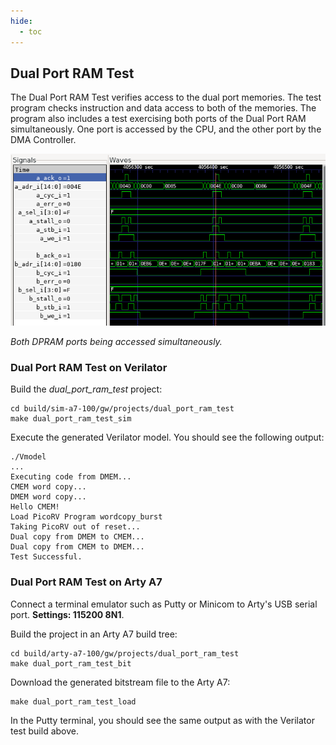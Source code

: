 ```yaml
---
hide:
  - toc
---
```


## Dual Port RAM Test

The Dual Port RAM Test verifies access to the dual port memories. The test program checks instruction and data access to both of the memories. The program also includes a test exercising both ports of the Dual Port RAM simultaneously. One port is accessed by the CPU, and the other port by the DMA Controller.

![DPRAM simultaneous access.](assets/dpram_simultaneous_access.png)

*Both DPRAM ports being accessed simultaneously.*

### Dual Port RAM Test on Verilator

Build the *dual_port_ram_test* project:

```
cd build/sim-a7-100/gw/projects/dual_port_ram_test
make dual_port_ram_test_sim
```

Execute the generated Verilator model. You should see the following output:

```
./Vmodel
...
Executing code from DMEM...
CMEM word copy...
DMEM word copy...
Hello CMEM!
Load PicoRV Program wordcopy_burst
Taking PicoRV out of reset...
Dual copy from DMEM to CMEM...
Dual copy from CMEM to DMEM...
Test Successful.
```

### Dual Port RAM Test on Arty A7

Connect a terminal emulator such as Putty or Minicom to Arty's USB serial port. **Settings: 115200 8N1**.

Build the project in an Arty A7 build tree:

```
cd build/arty-a7-100/gw/projects/dual_port_ram_test
make dual_port_ram_test_bit
```

Download the generated bitstream file to the Arty A7:

```
make dual_port_ram_test_load
```

In the Putty terminal, you should see the same output as with the Verilator test build above.
